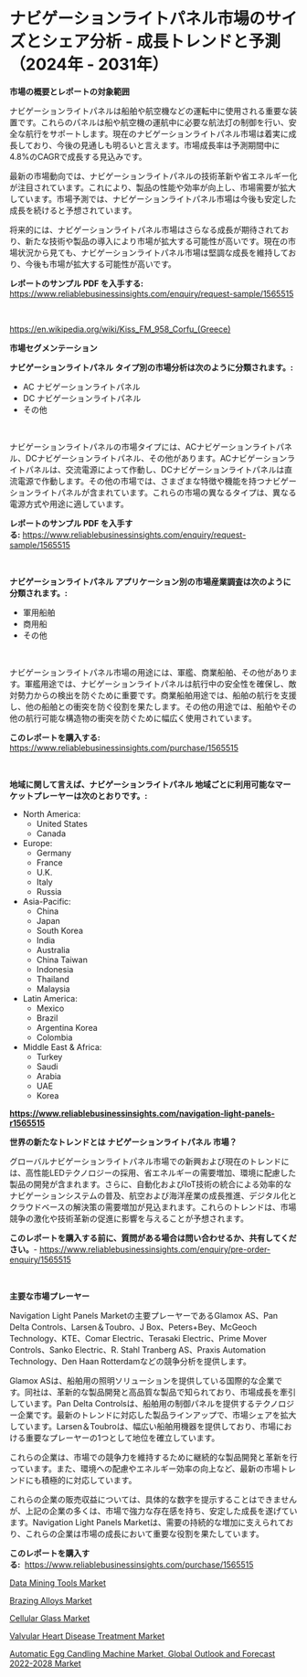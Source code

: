<p><h1>ナビゲーションライトパネル市場のサイズとシェア分析 - 成長トレンドと予測（2024年 - 2031年）</h1></p><p><strong>市場の概要とレポートの対象範囲</strong></p>
<p><p>ナビゲーションライトパネルは船舶や航空機などの運転中に使用される重要な装置です。これらのパネルは船や航空機の運航中に必要な航法灯の制御を行い、安全な航行をサポートします。現在のナビゲーションライトパネル市場は着実に成長しており、今後の見通しも明るいと言えます。市場成長率は予測期間中に4.8%のCAGRで成長する見込みです。</p><p>最新の市場動向では、ナビゲーションライトパネルの技術革新や省エネルギー化が注目されています。これにより、製品の性能や効率が向上し、市場需要が拡大しています。市場予測では、ナビゲーションライトパネル市場は今後も安定した成長を続けると予想されています。</p><p>将来的には、ナビゲーションライトパネル市場はさらなる成長が期待されており、新たな技術や製品の導入により市場が拡大する可能性が高いです。現在の市場状況から見ても、ナビゲーションライトパネル市場は堅調な成長を維持しており、今後も市場が拡大する可能性が高いです。</p></p>
<p><strong>レポートのサンプル PDF を入手する:</strong> <a href="https://www.reliablebusinessinsights.com/enquiry/request-sample/1565515">https://www.reliablebusinessinsights.com/enquiry/request-sample/1565515</a></p>
<p>&nbsp;</p>
<p><a href="https://en.wikipedia.org/wiki/Kiss_FM_958_Corfu_(Greece)">https://en.wikipedia.org/wiki/Kiss_FM_958_Corfu_(Greece)</a></p>
<p><strong>市場セグメンテーション</strong></p>
<p><strong>ナビゲーションライトパネル タイプ別の市場分析は次のように分類されます。:</strong></p>
<p><ul><li>AC ナビゲーションライトパネル</li><li>DC ナビゲーションライトパネル</li><li>その他</li></ul></p>
<p>&nbsp;</p>
<p><p>ナビゲーションライトパネルの市場タイプには、ACナビゲーションライトパネル、DCナビゲーションライトパネル、その他があります。ACナビゲーションライトパネルは、交流電源によって作動し、DCナビゲーションライトパネルは直流電源で作動します。その他の市場では、さまざまな特徴や機能を持つナビゲーションライトパネルが含まれています。これらの市場の異なるタイプは、異なる電源方式や用途に適しています。</p></p>
<p><strong>レポートのサンプル PDF を入手する:</strong>&nbsp;<a href="https://www.reliablebusinessinsights.com/enquiry/request-sample/1565515">https://www.reliablebusinessinsights.com/enquiry/request-sample/1565515</a></p>
<p>&nbsp;</p>
<p><strong> ナビゲーションライトパネル アプリケーション別の市場産業調査は次のように分類されます。:</strong></p>
<p><ul><li>軍用船舶</li><li>商用船</li><li>その他</li></ul></p>
<p>&nbsp;</p>
<p><p>ナビゲーションライトパネル市場の用途には、軍艦、商業船舶、その他があります。軍艦用途では、ナビゲーションライトパネルは航行中の安全性を確保し、敵対勢力からの検出を防ぐために重要です。商業船舶用途では、船舶の航行を支援し、他の船舶との衝突を防ぐ役割を果たします。その他の用途では、船舶やその他の航行可能な構造物の衝突を防ぐために幅広く使用されています。</p></p>
<p><strong>このレポートを購入する:</strong>&nbsp; <a href="https://www.reliablebusinessinsights.com/purchase/1565515">https://www.reliablebusinessinsights.com/purchase/1565515</a></p>
<p>&nbsp;</p>
<p><strong>地域に関して言えば、ナビゲーションライトパネル 地域ごとに利用可能なマーケットプレーヤーは次のとおりです。:</strong></p>
<p><ul>
    <li>
        North America:
        <ul>
            <li>United States</li>
            <li>Canada</li>
        </ul>
    </li>
    <li>
        Europe:
        <ul>
            <li>Germany</li>
            <li>France</li>
            <li>U.K.</li>
            <li>Italy</li>
            <li>Russia</li>
        </ul>
    </li>
    <li>
        Asia-Pacific:
        <ul>
            <li>China</li>
            <li>Japan</li>
            <li>South Korea</li>
            <li>India</li>
            <li>Australia</li>
            <li>China Taiwan</li>
            <li>Indonesia</li>
            <li>Thailand</li>
            <li>Malaysia</li>
        </ul>
    </li>
    <li>
        Latin America:
        <ul>
            <li>Mexico</li>
            <li>Brazil</li>
            <li>Argentina Korea</li>
            <li>Colombia</li>
        </ul>
    </li>
    <li>
        Middle East & Africa:
        <ul>
            <li>Turkey</li>
            <li>Saudi</li>
            <li>Arabia</li>
            <li>UAE</li>
            <li>Korea</li>
        </ul>
    </li>
    </ul></p>
<p><strong><a href="https://www.reliablebusinessinsights.com/navigation-light-panels-r1565515">https://www.reliablebusinessinsights.com/navigation-light-panels-r1565515</a></strong>&nbsp;</p>
<p><strong>世界の新たなトレンドとは ナビゲーションライトパネル 市場？</strong></p>
<p><p>グローバルナビゲーションライトパネル市場での新興および現在のトレンドには、高性能LEDテクノロジーの採用、省エネルギーの需要増加、環境に配慮した製品の開発が含まれます。さらに、自動化およびIoT技術の統合による効率的なナビゲーションシステムの普及、航空および海洋産業の成長推進、デジタル化とクラウドベースの解決策の需要増加が見込まれます。これらのトレンドは、市場競争の激化や技術革新の促進に影響を与えることが予想されます。</p></p>
<p><strong>このレポートを購入する前に、質問がある場合は問い合わせるか、共有してください。</strong>- <a href="https://www.reliablebusinessinsights.com/enquiry/pre-order-enquiry/1565515">https://www.reliablebusinessinsights.com/enquiry/pre-order-enquiry/1565515</a></p>
<p>&nbsp;</p>
<p><strong>主要な市場プレーヤー</strong></p>
<p><p>Navigation Light Panels Marketの主要プレーヤーであるGlamox AS、Pan Delta Controls、Larsen＆Toubro、J Box、Peters+Bey、McGeoch Technology、KTE、Comar Electric、Terasaki Electric、Prime Mover Controls、Sanko Electric、R. Stahl Tranberg AS、Praxis Automation Technology、Den Haan Rotterdamなどの競争分析を提供します。</p><p>Glamox ASは、船舶用の照明ソリューションを提供している国際的な企業です。同社は、革新的な製品開発と高品質な製品で知られており、市場成長を牽引しています。Pan Delta Controlsは、船舶用の制御パネルを提供するテクノロジー企業です。最新のトレンドに対応した製品ラインアップで、市場シェアを拡大しています。Larsen＆Toubroは、幅広い船舶用機器を提供しており、市場における重要なプレーヤーの1つとして地位を確立しています。</p><p>これらの企業は、市場での競争力を維持するために継続的な製品開発と革新を行っています。また、環境への配慮やエネルギー効率の向上など、最新の市場トレンドにも積極的に対応しています。</p><p>これらの企業の販売収益については、具体的な数字を提示することはできませんが、上記の企業の多くは、市場で強力な存在感を持ち、安定した成長を遂げています。Navigation Light Panels Marketは、需要の持続的な増加に支えられており、これらの企業は市場の成長において重要な役割を果たしています。</p></p>
<p><strong>このレポートを購入する:</strong>&nbsp;&nbsp;<a href="https://www.reliablebusinessinsights.com/purchase/1565515">https://www.reliablebusinessinsights.com/purchase/1565515</a></p>
<p><p><a href="https://www.linkedin.com/pulse/global-data-mining-tools-market-size-trends-analysis-regional-1yyfc">Data Mining Tools Market</a></p><p><a href="https://github.com/prosalinda88/Market-Research-Report-List-5/blob/main/brazing-alloys-market.md">Brazing Alloys Market</a></p><p><a href="https://github.com/globismark/Market-Research-Report-List-4/blob/main/cellular-glass-market.md">Cellular Glass Market</a></p><p><a href="https://issuu.com/reportprime-2/docs/valvular-heart-disease-treatment-market-size-2030.">Valvular Heart Disease Treatment Market</a></p><p><a href="https://medium.com/@stevenlane654/insights-into-the-automatic-egg-candling-machine-market-global-outlook-and-forecast-2022-2028-f76a3cced200">Automatic Egg Candling Machine Market, Global Outlook and Forecast 2022-2028 Market</a></p></p>